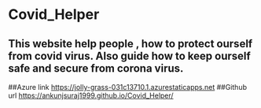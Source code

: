 # Covid_Helper
## This website help people , how to protect ourself from covid virus. Also guide how to keep ourself safe and secure from corona virus.
##Azure link https://jolly-grass-031c13710.1.azurestaticapps.net
##Github url https://ankunjsuraj1999.github.io/Covid_Helper/
